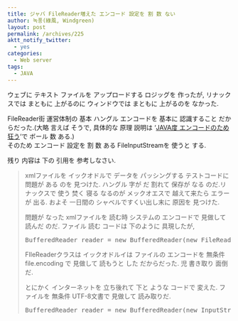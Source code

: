 ```yaml
---
title: ジャバ FileReader増えた エンコード 設定を 割 数 ない
author: 녹풍(綠風, Windgreen)
layout: post
permalink: /archives/225
aktt_notify_twitter:
  - yes
categories:
  - Web server
tags:
  - JAVA
---
```

ウェブに テキスト ファイルを アップロードする ロジッグを 作ったが, リナックスでは まともに 上がるのに ウィンドウでは まともに 上がるのを なかった.

FileReader街 運営体制の 基本 ハングル エンコードを 基本に 認識すること だからだった.(大略 言えば そうで, 具体的な 原理 説明は &#8216;<a target="_top" href="http://psg9.egloos.com/1131327">JAVA度 エンコードのため 狂う</a>&#8216;で ボール 数 ある.)  
そのため エンコード 設定を 割 数 ある FileInputStreamを 使うと する.

残り 内容は 下の 引用を 参考しなさい.

> xmlファイルを イックオドルで データを パッシングする テストコードに 問題が ある のを 見つけた. ハングル 字が だ 割れて 保存が なる のだ.リナックスで 使う 焚く 寝る なるのが メックオエスで 越えて来たら エラーが 出る. およそ 一日間の シャベルですくい出し末に 原因を 見つけた.
> 
> 問題が なった xmlファイルを 読む時 システムの エンコードで 見做して 読んだ のだ. ファイル 読む コードは 下のように 具現したが,
> 
> <pre class="brush:java">BufferedReader reader = new BufferedReader(new FileReader(filepath));</pre>
> 
> FIleReaderクラスは イックオドルイは ファイルの エンコードを 無条件 file.encoding で 見做して 読もうと した だからだった. 児 書き取り 面倒だ.
> 
> とにかく インターネットを 立ち後れて 下と ような コードで 変えた. ファイルを 無条件 UTF-8文書で 見做して 読み取りだ.
> 
> <pre class="brush:java">BufferedReader reader = new BufferedReader(new InputStreamReader(new FileInputStream(filepath),"UTF8"));</pre>